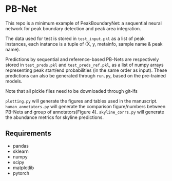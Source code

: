 # PB-Net
This repo is a minimum example of PeakBoundaryNet: a sequential neural network for peak boundary detection and peak area integration. 

The data used for test is stored in `test_input.pkl` as a list of peak instances, each instance is a tuple of (X, y, metainfo, sample name & peak name).

Predictions by sequential and reference-based PB-Nets are respectively stored in `test_preds.pkl` and `test_preds_ref.pkl`, as a list of numpy arrays representing peak start/end probabilities (in the same order as input). These predictions can also be generated through `run.py`, based on the pre-trained models.

Note that all pickle files need to be downloaded through git-lfs

`plotting.py` will generate the figures and tables used in the manuscript. `human_annotators.py` will generate the comparison figure/numbers between PB-Nets and group of annotators(Figure 4). `skyline_corrs.py` will generate the abundance metrics for skyline predictions.

## Requirements
* pandas
* sklearn
* numpy
* scipy
* matplotlib
* pytorch
